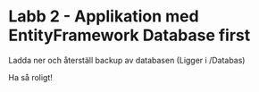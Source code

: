 # Labb 2 - Applikation med EntityFramework Database first
Ladda ner och återställ backup av databasen (Ligger i /Databas)

Ha så roligt!
